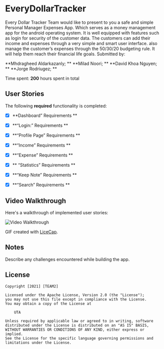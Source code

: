 # EveryDollarTracker


Every Dollar Tracker Team would like to present to you a safe and simple Personal Manager Expenses App. Which serves as a money management app for the android operating system. It is well equipped with features such as login for security of the customer data. The customers can add their income and expenses through a very simple and smart user interface. also manage the customer’s expenses through the 50/30/20 budgeting rule. It will help them reach their financial life goals.
Submitted by: 

**Mhdragheed Aldarkazanly; **
**Milad Noori; **
**David Khoa Nguyen; **
**Jorge Rodriugez; **


Time spent: **200** hours spent in total

## User Stories

The following **required** functionality is completed:

* [x]  **Dashboard” Requirements	**
* [x]  **“Login:” Requirements	** 
* [x]  **“Profile Page” Requirements	** 
* [x] **“Income” Requirements		**
* [x]  **“Expense” Requirements			** 
* [x] ** “Statistics” Requirements			**
* [x]  **“Keep Note” Requirements			**
* [x]  **“Search” Requirements		**


## Video Walkthrough

Here's a walkthrough of implemented user stories:

<img src='walkthrough.gif' title='Video Walkthrough' width='' alt='Video Walkthrough' />

GIF created with [LiceCap](http://www.cockos.com/licecap/).

## Notes

Describe any challenges encountered while building the app.

## License

    Copyright [2021] [TEAM2]

    Licensed under the Apache License, Version 2.0 (the "License");
    you may not use this file except in compliance with the License.
    You may obtain a copy of the License at

        UTA

    Unless required by applicable law or agreed to in writing, software
    distributed under the License is distributed on an "AS IS" BASIS,
    WITHOUT WARRANTIES OR CONDITIONS OF ANY KIND, either express or implied.
    See the License for the specific language governing permissions and
    limitations under the License.
